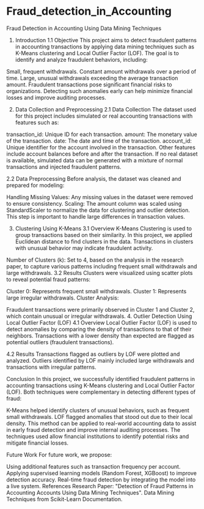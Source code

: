 # Fraud_detection_in_Accounting

Fraud Detection in Accounting Using Data Mining Techniques
1. Introduction
1.1 Objective
This project aims to detect fraudulent patterns in accounting transactions by applying data mining techniques such as K-Means clustering and Local Outlier Factor (LOF). The goal is to identify and analyze fraudulent behaviors, including:

Small, frequent withdrawals.
Constant amount withdrawals over a period of time.
Large, unusual withdrawals exceeding the average transaction amount.
Fraudulent transactions pose significant financial risks to organizations. Detecting such anomalies early can help minimize financial losses and improve auditing processes.

2. Data Collection and Preprocessing
2.1 Data Collection
The dataset used for this project includes simulated or real accounting transactions with features such as:

transaction_id: Unique ID for each transaction.
amount: The monetary value of the transaction.
date: The date and time of the transaction.
account_id: Unique identifier for the account involved in the transaction.
Other features include account balances before and after the transaction.
If no real dataset is available, simulated data can be generated with a mixture of normal transactions and injected fraudulent patterns.

2.2 Data Preprocessing
Before analysis, the dataset was cleaned and prepared for modeling:

Handling Missing Values: Any missing values in the dataset were removed to ensure consistency.
Scaling: The amount column was scaled using StandardScaler to normalize the data for clustering and outlier detection. This step is important to handle large differences in transaction values.

3. Clustering Using K-Means
3.1 Overview
K-Means Clustering is used to group transactions based on their similarity. In this project, we applied Euclidean distance to find clusters in the data. Transactions in clusters with unusual behavior may indicate fraudulent activity.

Number of Clusters (k): Set to 4, based on the analysis in the research paper, to capture various patterns including frequent small withdrawals and large withdrawals.
3.2 Results
Clusters were visualized using scatter plots to reveal potential fraud patterns:

Cluster 0: Represents frequent small withdrawals.
Cluster 1: Represents large irregular withdrawals.
Cluster Analysis:

Fraudulent transactions were primarily observed in Cluster 1 and Cluster 2, which contain unusual or irregular withdrawals.
4. Outlier Detection Using Local Outlier Factor (LOF)
4.1 Overview
Local Outlier Factor (LOF) is used to detect anomalies by comparing the density of transactions to that of their neighbors. Transactions with a lower density than expected are flagged as potential outliers (fraudulent transactions).

4.2 Results
Transactions flagged as outliers by LOF were plotted and analyzed.
Outliers identified by LOF mainly included large withdrawals and transactions with irregular patterns.

Conclusion
In this project, we successfully identified fraudulent patterns in accounting transactions using K-Means clustering and Local Outlier Factor (LOF). Both techniques were complementary in detecting different types of fraud:

K-Means helped identify clusters of unusual behaviors, such as frequent small withdrawals.
LOF flagged anomalies that stood out due to their local density.
This method can be applied to real-world accounting data to assist in early fraud detection and improve internal auditing processes. The techniques used allow financial institutions to identify potential risks and mitigate financial losses.

Future Work
For future work, we propose:

Using additional features such as transaction frequency per account.
Applying supervised learning models (Random Forest, XGBoost) to improve detection accuracy.
Real-time fraud detection by integrating the model into a live system.
 References
Research Paper: "Detection of Fraud Patterns in Accounting Accounts Using Data Mining Techniques".
Data Mining Techniques from Scikit-Learn Documentation.
